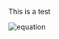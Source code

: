 This is a test


![equation](https://latex.codecogs.com/svg.image?%5Csum_%7Ba%7D%5E%7Bb%7Dmx&plus;b)


